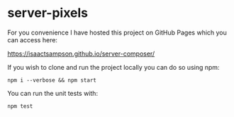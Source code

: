 # server-pixels

For you convenience I have hosted this project on GitHub Pages which you can access here:

https://isaactsampson.github.io/server-composer/

If you wish to clone and run the project locally you can do so using npm:

```npm i --verbose && npm start```

You can run the unit tests with:

```npm test```
